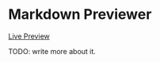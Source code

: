 # Markdown Previewer

[Live Preview](https://sskubyshkin.github.io/markdown-previewer/src)

TODO: write more about it.
